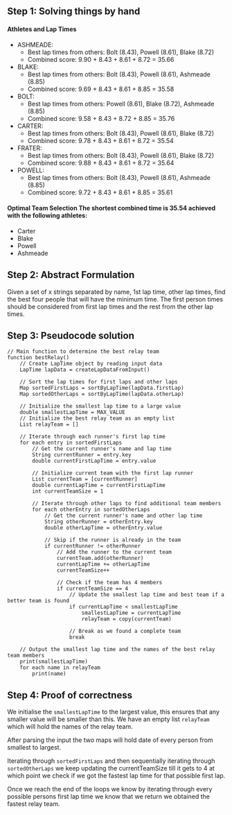 ## Step 1: Solving things by hand

#### Athletes and Lap Times
* ASHMEADE:
    * Best lap times from others: Bolt (8.43), Powell (8.61), Blake (8.72)
    * Combined score: 9.90 + 8.43 + 8.61 + 8.72 = 35.66
* BLAKE:
    * Best lap times from others: Bolt (8.43), Powell (8.61), Ashmeade (8.85)
    * Combined score: 9.69 + 8.43 + 8.61 + 8.85 = 35.58
* BOLT:
    * Best lap times from others: Powell (8.61), Blake (8.72), Ashmeade (8.85)
    * Combined score: 9.58 + 8.43 + 8.72 + 8.85 = 35.76
* CARTER:
    * Best lap times from others: Bolt (8.43), Powell (8.61), Blake (8.72)
    * Combined score: 9.78 + 8.43 + 8.61 + 8.72 = 35.54
* FRATER:
    * Best lap times from others: Bolt (8.43), Powell (8.61), Blake (8.72)
    * Combined score: 9.88 + 8.43 + 8.61 + 8.72 = 35.64
* POWELL:
    * Best lap times from others: Bolt (8.43), Powell (8.61), Ashmeade (8.85)
    * Combined score: 9.72 + 8.43 + 8.61 + 8.85 = 35.61
#### Optimal Team Selection The shortest combined time is 35.54 achieved with the following athletes:
* Carter
* Blake
* Powell
* Ashmeade

## Step 2: Abstract Formulation

Given a set of x strings separated by name, 1st lap time, other lap times, find the best four people that will have the minimum time.
The first person times should be considered from first lap times and the rest from the other lap times.

## Step 3: Pseudocode solution

```pseudo
// Main function to determine the best relay team
function bestRelay()
    // Create LapTime object by reading input data
    LapTime lapData = createLapDataFromInput()

    // Sort the lap times for first laps and other laps
    Map sortedFirstLaps = sortByLapTime(lapData.firstLap)
    Map sortedOtherLaps = sortByLapTime(lapData.otherLap)

    // Initialize the smallest lap time to a large value
    double smallestLapTime = MAX_VALUE
    // Initialize the best relay team as an empty list
    List relayTeam = []

    // Iterate through each runner's first lap time
    for each entry in sortedFirstLaps
        // Get the current runner's name and lap time
        String currentRunner = entry.key
        double currentFirstLapTime = entry.value

        // Initialize current team with the first lap runner
        List currentTeam = [currentRunner]
        double currentLapTime = currentFirstLapTime
        int currentTeamSize = 1

        // Iterate through other laps to find additional team members
        for each otherEntry in sortedOtherLaps
            // Get the current runner's name and other lap time
            String otherRunner = otherEntry.key
            double otherLapTime = otherEntry.value

            // Skip if the runner is already in the team
            if currentRunner != otherRunner
                // Add the runner to the current team
                currentTeam.add(otherRunner)
                currentLapTime += otherLapTime
                currentTeamSize++

                // Check if the team has 4 members
                if currentTeamSize == 4
                    // Update the smallest lap time and best team if a better team is found
                    if currentLapTime < smallestLapTime
                        smallestLapTime = currentLapTime
                        relayTeam = copy(currentTeam)
                    
                    // Break as we found a complete team
                    break

    // Output the smallest lap time and the names of the best relay team members
    print(smallestLapTime)
    for each name in relayTeam
        print(name)

```
## Step 4: Proof of correctness

We initialise the `smallestLapTime` to the largest value, this ensures that any smaller value will be smaller than this. We have an empty list `relayTeam` which will hold the names of the relay team.

After parsing the input the two maps will hold date of every person from smallest to largest.

Iterating through `sortedFirstLaps` and then sequentially iterating through `sortedOtherLaps` we keep updating the currentTeamSize till it gets to 4 at which point we check if we got the fastest lap time for that possible first lap.

Once we reach the end of the loops we know by iterating through every possible persons first lap time we know that we return we obtained the fastest relay team.
